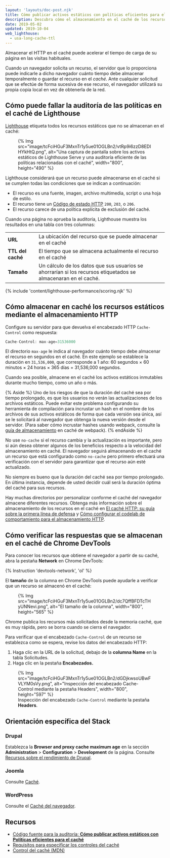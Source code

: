```yaml
---
layout: 'layouts/doc-post.njk'
title: Cómo publicar activos estáticos con políticas eficientes para el caché
description: Descubra cómo el almacenamiento en el caché de los recursos estáticos de su página web puede mejorar el rendimiento y la seguridad para los visitantes habituales.
date: 2019-05-02
updated: 2019-10-04
web_lighthouse:
  - usa-long-cache-ttl
---
```


Almacenar el HTTP en el caché puede acelerar el tiempo de carga de su página en las visitas habituales.

Cuando un navegador solicita un recurso, el servidor que lo proporciona puede indicarle a dicho navegador cuánto tiempo debe almacenar temporalmente o guardar el recurso en el _caché_. Ante cualquier solicitud que se efectúe de forma sucesiva de ese recurso, el navegador utilizará su propia copia local en vez de obtenerla de la red.

## Cómo puede fallar la auditoría de las políticas en el caché de Lighthouse

[Lighthouse](https://developers.google.com/web/tools/lighthouse/) etiqueta todos los recursos estáticos que no se almacenan en el caché:

<figure>{% Img src="image/tcFciHGuF3MxnTr1y5ue01OGLBn2/vtRp9i6zzD8EDlHYkHtQ.png", alt="Una captura de pantalla sobre los activos estáticos de Lighthouse Serve y una auditoría eficiente de las políticas relacionadas con el caché", width="800", height="490" %}</figure>

Lighthouse considerará que un recurso puede almacenarse en el caché si se cumplen todas las condiciones que se indican a continuación:

- El recurso es una fuente, imagen, archivo multimedia, script o una hoja de estilo.
- El recurso tiene un [Código de estado HTTP](https://developer.mozilla.org/docs/Web/HTTP/Status) `200`, `203`, o `206`.
- El recurso carece de una política explícita de exclusión del caché.

Cuando una página no aprueba la auditoría, Lighthouse muestra los resultados en una tabla con tres columnas:

<div class="table-wrapper scrollbar">
  <table>
    <tbody>
      <tr>
        <td><strong>URL</strong></td>
        <td>La ubicación del recurso que se puede almacenar en el caché</td>
      </tr>
      <tr>
        <td><strong>TTL del caché</strong></td>
        <td>El tiempo que se almacena actualmente el recurso en el caché</td>
      </tr>
      <tr>
        <td><strong>Tamaño</strong></td>
        <td>Un cálculo de los datos que sus usuarios se ahorrarían si los recursos etiquetados se almacenaran en el caché.</td>
      </tr>
    </tbody>
  </table>
</div>

{% include 'content/lighthouse-performance/scoring.njk' %}

## Cómo almacenar en caché los recursos estáticos mediante el almacenamiento HTTP

Configure su servidor para que devuelva el encabezado HTTP `Cache-Control` como respuesta:

```js
Cache-Control: max-age=31536000
```

El directorio `max-age` le indica al navegador cuánto tiempo debe almacenar el recurso en segundos en el caché. En este ejemplo se establece la duración en `31,536,000`, que corresponde a 1 año: 60 segundos × 60 minutos × 24 horas × 365 días = 31,536,000 segundos.

Cuando sea posible, almacene en el caché los activos estáticos inmutables durante mucho tiempo, como un año o más.

{% Aside %} Uno de los riesgos de que la duración del caché sea por tiempo prolongado, es que los usuarios no verán las actualizaciones de los archivos estáticos. Puede evitar este problema configurando su herramienta de compilación para incrustar un hash en el nombre de los archivos de sus activos estáticos de forma que cada versión sea única, así se le solicitará al navegador que obtenga la nueva versión desde el servidor. (Para saber cómo incrustar hashes usando webpack, consulte la [guía de almacenamiento](https://webpack.js.org/guides/caching/) en caché de webpack). {% endAside %}

No use `no-cache` si el recurso cambia y la actualización es importante, pero si aún desea obtener algunos de los beneficios respecto a la velocidad del almacenamiento en caché. El navegador seguirá almacenando en el caché un recurso que está configurado como `no-cache` pero primero efectuará una verificación con el servidor para garantizar que el recurso aún esté actualizado.

No siempre es bueno que la duración del caché sea por tiempo prolongado. En última instancia, depende de usted decidir cuál será la duración óptima del caché para sus recursos.

Hay muchas directorios por personalizar conforme el caché del navegador almacene diferentes recursos. Obtenga más información sobre el almacenamiento de los recursos en el caché en [El caché HTTP: su guía sobre la primera línea de defensa](https://web.dev/http-cache/) y [Cómo configurar el codelab de comportamiento para el almacenamiento HTTP](https://web.dev/codelab-http-cache).

## Cómo verificar las respuestas que se almacenan en el caché de Chrome DevTools

Para conocer los recursos que obtiene el navegador a partir de su caché, abra la pestaña **Network** en Chrome DevTools:

{% Instruction 'devtools-network', 'ol' %}

El **tamaño** de la columna en Chrome DevTools puede ayudarle a verificar que un recurso se almacenó en el caché:

<figure>{% Img src="image/tcFciHGuF3MxnTr1y5ue01OGLBn2/dc7QffBFDTcTHyUNNevi.png", alt="El tamaño de la columna", width="800", height="565" %}</figure>

Chrome publica los recursos más solicitados desde la memoria caché, que es muy rápida, pero se borra cuando se cierra el navegador.

Para verificar que el encabezado `Cache-Control` de un recurso se establezca como se espera, revise los datos del encabezado HTTP:

1. Haga clic en la URL de la solicitud, debajo de la **columna Name** en la tabla Solicitudes.
2. Haga clic en la pestaña **Encabezados.**

<figure>{% Img src="image/tcFciHGuF3MxnTr1y5ue01OGLBn2/dGDjkwsoUBwFVLYM0sVy.png", alt="Inspección del encabezado Cache-Control mediante la pestaña Headers", width="800", height="597" %} <figcaption> Inspección del encabezado <code>Cache-Control</code> mediante la pestaña <b>Headers</b>. </figcaption></figure>

## Orientación específica del Stack

### Drupal

Establezca la **Browser and proxy cache maximum age** en la sección **Administration** &gt; **Configuration** &gt; **Development** de la página. Consulte [Recursos sobre el rendimiento de Drupal](https://www.drupal.org/docs/7/managing-site-performance-and-scalability/caching-to-improve-performance/caching-overview#s-drupal-performance-resources).

### Joomla

Consulte [Caché](https://docs.joomla.org/Cache).

### WordPress

Consulte el [Caché del navegador](https://wordpress.org/support/article/optimization/#browser-caching).

## Recursos

- [Código fuente para la auditoría: **Cómo publicar activos estáticos con Políticas eficientes para el caché**](https://github.com/GoogleChrome/lighthouse/blob/master/lighthouse-core/audits/byte-efficiency/uses-long-cache-ttl.js)
- [Requisitos para especificar los controles del caché](https://www.w3.org/Protocols/rfc2616/rfc2616-sec14.html#sec14.9)
- [Control del caché (MDN)](https://developer.mozilla.org/docs/Web/HTTP/Headers/Cache-Control)
